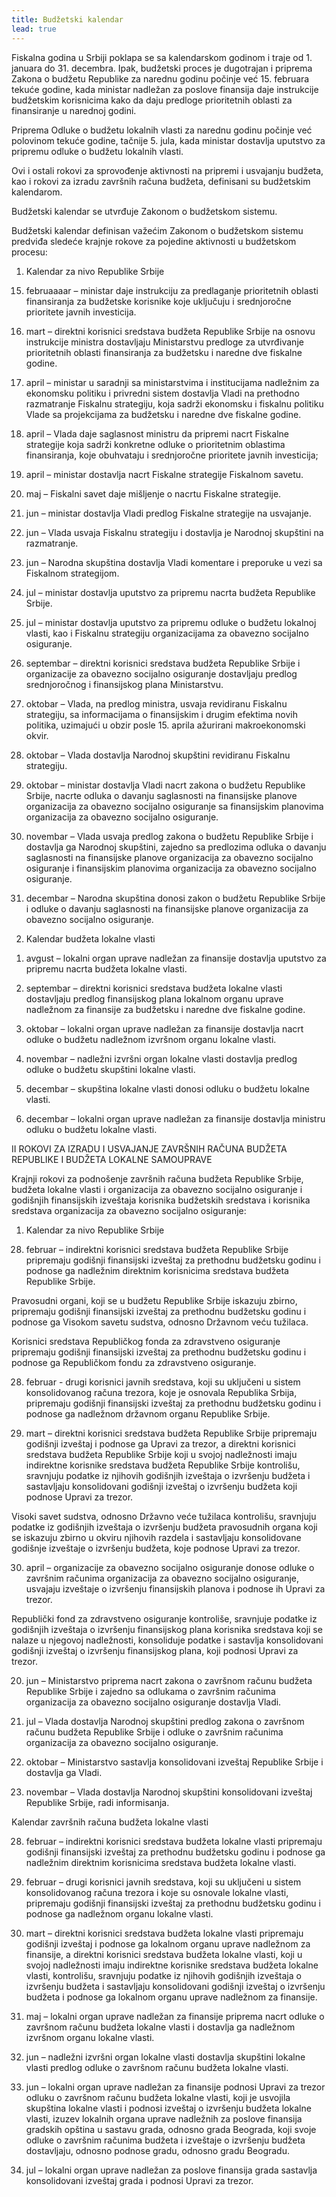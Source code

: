 ```yaml
---
title: Budžetski kalendar
lead: true
---
```



Fiskalna godina u Srbiji poklapa se sa kalendarskom godinom i traje od 1. januara do 31. decembra. Ipak, budžetski proces je dugotrajan i priprema Zakona o budžetu Republike za narednu godinu počinje već 15. februara tekuće godine, kada ministar nadležan za poslove finansija daje instrukcije budžetskim korisnicima kako da daju predloge prioritetnih oblasti za finansiranje u narednoj godini.

Priprema Odluke o budžetu lokalnih vlasti za narednu godinu počinje već polovinom tekuće godine, tačnije 5. jula, kada ministar dostavlja uputstvo za pripremu odluke o budžetu lokalnih vlasti.

Ovi i ostali rokovi za sprovođenje aktivnosti na pripremi i usvajanju budžeta, kao i rokovi za izradu završnih računa budžeta, definisani su budžetskim kalendarom.

Budžetski kalendar se utvrđuje Zakonom o budžetskom sistemu.

Budžetski kalendar definisan važećim Zakonom o budžetskom sistemu predviđa sledeće krajnje rokove za pojedine aktivnosti u budžetskom procesu:

1) Kalendar za nivo Republike Srbije

 

15. februaaaar – ministar daje instrukciju za predlaganje prioritetnih oblasti finansiranja za budžetske korisnike koje uključuju i srednjoročne prioritete javnih investicija.

15. mart – direktni korisnici sredstava budžeta Republike Srbije na osnovu instrukcije ministra dostavljaju Ministarstvu predloge za utvrđivanje prioritetnih oblasti finansiranja za budžetsku i naredne dve fiskalne godine.

15. april – ministar u saradnji sa ministarstvima i institucijama nadležnim za ekonomsku politiku i privredni sistem dostavlja Vladi na prethodno razmatranje Fiskalnu strategiju, koja sadrži ekonomsku i fiskalnu politiku Vlade sa projekcijama za budžetsku i naredne dve fiskalne godine.

25. april – Vlada daje saglasnost ministru da pripremi nacrt Fiskalne strategije koja sadrži konkretne odluke o prioritetnim oblastima finansiranja, koje obuhvataju i srednjoročne prioritete javnih investicija;

30. april – ministar dostavlja nacrt Fiskalne strategije Fiskalnom savetu.

15. maj – Fiskalni savet daje mišljenje o nacrtu Fiskalne strategije.

1. jun – ministar dostavlja Vladi predlog Fiskalne strategije na usvajanje.

15. jun – Vlada usvaja Fiskalnu strategiju i dostavlja je Narodnoj skupštini na razmatranje.

30. jun – Narodna skupština dostavlja Vladi komentare i preporuke u vezi sa Fiskalnom strategijom.

5. jul – ministar dostavlja uputstvo za pripremu nacrta budžeta Republike Srbije.

 5. jul – ministar dostavlja uputstvo za pripremu odluke o budžetu lokalnoj vlasti, kao i Fiskalnu strategiju organizacijama za obavezno socijalno osiguranje.

1. septembar – direktni korisnici sredstava budžeta Republike Srbije i organizacije za obavezno socijalno osiguranje dostavljaju predlog srednjoročnog i finansijskog plana Ministarstvu.

1. oktobar – Vlada, na predlog ministra, usvaja revidiranu Fiskalnu strategiju, sa informacijama o finansijskim i drugim efektima novih politika, uzimajući u obzir posle 15. aprila ažurirani makroekonomski okvir.

5. oktobar – Vlada dostavlja Narodnoj skupštini revidiranu Fiskalnu strategiju.

15. oktobar – ministar dostavlja Vladi nacrt zakona o budžetu Republike Srbije, nacrte odluka o davanju saglasnosti na finansijske planove organizacija za obavezno socijalno osiguranje sa finansijskim planovima organizacija za obavezno socijalno osiguranje.

1. novembar – Vlada usvaja predlog zakona o budžetu Republike Srbije i dostavlja ga Narodnoj skupštini, zajedno sa predlozima odluka o davanju saglasnosti na finansijske planove organizacija za obavezno socijalno osiguranje i finansijskim planovima organizacija za obavezno socijalno osiguranje.

15. decembar – Narodna skupština donosi zakon o budžetu Republike Srbije i odluke o davanju saglasnosti na finansijske planove organizacija za obavezno socijalno osiguranje.

 

 

2) Kalendar budžeta lokalne vlasti

 

1. avgust – lokalni organ uprave nadležan za finansije dostavlja uputstvo za pripremu nacrta budžeta lokalne vlasti.

1. septembar – direktni korisnici sredstava budžeta lokalne vlasti dostavljaju predlog finansijskog plana lokalnom organu uprave nadležnom za finansije za budžetsku i naredne dve fiskalne godine.

15. oktobar – lokalni organ uprave nadležan za finansije dostavlja nacrt odluke o budžetu nadležnom izvršnom organu lokalne vlasti.

1. novembar – nadležni izvršni organ lokalne vlasti dostavlja predlog odluke o budžetu skupštini lokalne vlasti.

20. decembar – skupština lokalne vlasti donosi odluku o budžetu lokalne vlasti.

25. decembar – lokalni organ uprave nadležan za finansije dostavlja ministru odluku o budžetu lokalne vlasti.

 

 

II          ROKOVI ZA IZRADU I USVAJANJE ZAVRŠNIH RAČUNA BUDŽETA REPUBLIKE I BUDŽETA LOKALNE SAMOUPRAVE

 

Krajnji rokovi za podnošenje završnih računa budžeta Republike Srbije, budžeta lokalne vlasti i organizacija za obavezno socijalno osiguranje i godišnjih finansijskih izveštaja korisnika budžetskih sredstava i korisnika sredstava organizacija za obavezno socijalno osiguranje:

1) Kalendar za nivo Republike Srbije

28. februar – indirektni korisnici sredstava budžeta Republike Srbije pripremaju godišnji finansijski izveštaj za prethodnu budžetsku godinu i podnose ga nadležnim direktnim korisnicima sredstava budžeta Republike Srbije.

Pravosudni organi, koji se u budžetu Republike Srbije iskazuju zbirno, pripremaju godišnji finansijski izveštaj za prethodnu budžetsku godinu i podnose ga Visokom savetu sudstva, odnosno Državnom veću tužilaca.

Korisnici sredstava Republičkog fonda za zdravstveno osiguranje pripremaju godišnji finansijski izveštaj za prethodnu budžetsku godinu i podnose ga Republičkom fondu za zdravstveno osiguranje.

28. februar - drugi korisnici javnih sredstava, koji su uključeni u sistem konsolidovanog računa trezora, koje je osnovala Republika Srbija, pripremaju godišnji finansijski izveštaj za prethodnu budžetsku godinu i podnose ga nadležnom državnom organu Republike Srbije.

31. mart – direktni korisnici sredstava budžeta Republike Srbije pripremaju godišnji izveštaj i podnose ga Upravi za trezor, a direktni korisnici sredstava budžeta Republike Srbije koji u svojoj nadležnosti imaju indirektne korisnike sredstava budžeta Republike Srbije kontrolišu, sravnjuju podatke iz njihovih godišnjih izveštaja o izvršenju budžeta i sastavljaju konsolidovani godišnji izveštaj o izvršenju budžeta koji podnose Upravi za trezor.

Visoki savet sudstva, odnosno Državno veće tužilaca kontrolišu, sravnjuju podatke iz godišnjih izveštaja o izvršenju budžeta pravosudnih organa koji se iskazuju zbirno u okviru njihovih razdela i sastavljaju konsolidovane godišnje izveštaje o izvršenju budžeta, koje podnose Upravi za trezor.

30. april – organizacije za obavezno socijalno osiguranje donose odluke o završnim računima organizacija za obavezno socijalno osiguranje, usvajaju izveštaje o izvršenju finansijskih planova i podnose ih Upravi za trezor.

Republički fond za zdravstveno osiguranje kontroliše, sravnjuje podatke iz godišnjih izveštaja o izvršenju finansijskog plana korisnika sredstava koji se nalaze u njegovoj nadležnosti, konsoliduje podatke i sastavlja konsolidovani godišnji izveštaj o izvršenju finansijskog plana, koji podnosi Upravi za trezor.

20. jun – Ministarstvo priprema nacrt zakona o završnom računu budžeta Republike Srbije i zajedno sa odlukama o završnim računima organizacija za obavezno socijalno osiguranje dostavlja Vladi.

15. jul – Vlada dostavlja Narodnoj skupštini predlog zakona o završnom računu budžeta Republike Srbije i odluke o završnim računima organizacija za obavezno socijalno osiguranje.

1. oktobar – Ministarstvo sastavlja konsolidovani izveštaj Republike Srbije i dostavlja ga Vladi.

1. novembar – Vlada dostavlja Narodnoj skupštini konsolidovani izveštaj Republike Srbije, radi informisanja.

 

Kalendar završnih računa budžeta lokalne vlasti
 

28. februar – indirektni korisnici sredstava budžeta lokalne vlasti pripremaju godišnji finansijski izveštaj za prethodnu budžetsku godinu i podnose ga nadležnim direktnim korisnicima sredstava budžeta lokalne vlasti.

28. februar – drugi korisnici javnih sredstava, koji su uključeni u sistem konsolidovanog računa trezora i koje su osnovale lokalne vlasti, pripremaju godišnji finansijski izveštaj za prethodnu budžetsku godinu i podnose ga nadležnom organu lokalne vlasti.

31. mart – direktni korisnici sredstava budžeta lokalne vlasti pripremaju godišnji izveštaj i podnose ga lokalnom organu uprave nadležnom za finansije, a direktni korisnici sredstava budžeta lokalne vlasti, koji u svojoj nadležnosti imaju indirektne korisnike sredstava budžeta lokalne vlasti, kontrolišu, sravnjuju podatke iz njihovih godišnjih izveštaja o izvršenju budžeta i sastavljaju konsolidovani godišnji izveštaj o izvršenju budžeta i podnose ga lokalnom organu uprave nadležnom za finansije.

15. maj – lokalni organ uprave nadležan za finansije priprema nacrt odluke o završnom računu budžeta lokalne vlasti i dostavlja ga nadležnom izvršnom organu lokalne vlasti.

1. jun – nadležni izvršni organ lokalne vlasti dostavlja skupštini lokalne vlasti predlog odluke o završnom računu budžeta lokalne vlasti.

15. jun – lokalni organ uprave nadležan za finansije podnosi Upravi za trezor odluku o završnom računu budžeta lokalne vlasti, koji je usvojila skupština lokalne vlasti i podnosi izveštaj o izvršenju budžeta lokalne vlasti, izuzev lokalnih organa uprave nadležnih za poslove finansija gradskih opština u sastavu grada, odnosno grada Beograda, koji svoje odluke o završnim računima budžeta i izveštaje o izvršenju budžeta dostavljaju, odnosno podnose gradu, odnosno gradu Beogradu.

1. jul – lokalni organ uprave nadležan za poslove finansija grada sastavlja konsolidovani izveštaj grada i podnosi Upravi za trezor.

